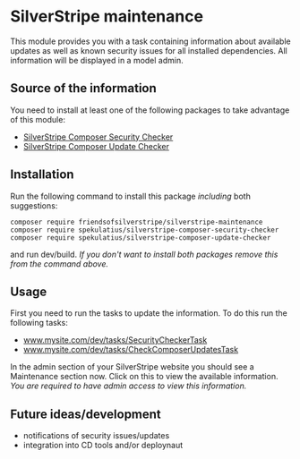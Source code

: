 # SilverStripe maintenance

This module provides you with a task containing information about available updates as well as known security issues for all installed dependencies. All information will be displayed in a model admin.

## Source of the information

You need to install at least one of the following packages to take advantage of this module:

* [SilverStripe Composer Security Checker](https://github.com/spekulatius/silverstripe-composer-security-checker)
* [SilverStripe Composer Update Checker](https://github.com/spekulatius/silverstripe-composer-update-checker)

## Installation

Run the following command to install this package *including* both suggestions:

   ```
   composer require friendsofsilverstripe/silverstripe-maintenance
   composer require spekulatius/silverstripe-composer-security-checker
   composer require spekulatius/silverstripe-composer-update-checker
   ```

and run dev/build. *If you don't want to install both packages remove this from the command above.*

## Usage

First you need to run the tasks to update the information. To do this run the following tasks:

* www.mysite.com/dev/tasks/SecurityCheckerTask
* www.mysite.com/dev/tasks/CheckComposerUpdatesTask

In the admin section of your SilverStripe website you should see a Maintenance section now. Click on this to view the available information. *You are required to have admin access to view this information.*

## Future ideas/development

* notifications of security issues/updates
* integration into CD tools and/or deploynaut

